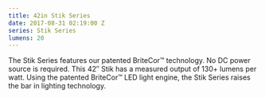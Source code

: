```yaml
---
title: 42in Stik Series
date: 2017-08-31 02:19:00 Z
series: Stik Series
lumens: 20
---
```


The Stik Series features our patented BriteCor™ technology. No DC power source is required. This 42″ Stik has a measured output of 130+ lumens per watt.  Using the patented BriteCor™ LED light engine, the Stik Series raises the bar in lighting technology.